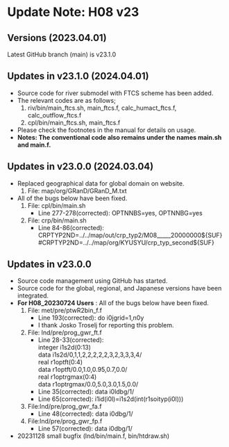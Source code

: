 # Update Note: H08 v23

## Versions (2023.04.01)
Latest GitHub branch (main) is v23.1.0

## Updates in v23.1.0 (2024.04.01)
- Source code for river submodel with FTCS scheme has been added.
- The relevant codes are as follows;
     1. riv/bin/main_ftcs.sh, main_ftcs.f, calc_humact_ftcs.f, calc_outflow_ftcs.f
     2. cpl/bin/main_ftcs.sh, main_ftcs.f
- Please check the footnotes in the manual for details on usage.
- **Notes: The conventional code also remains under the names main.sh and main.f.**

## Updates in v23.0.0 (2024.03.04)
- Replaced geographical data for global domain on website.
     1. File: map/org/GRanD/GRanD_M.txt
- All of the bugs below have been fixed.
     1. File: cpl/bin/main.sh
          - Line 277-278(corrected): OPTNNBS=yes, OPTNNBG=yes
     2. File: crp/bin/main.sh
          - Line 84-86(corrected): CRPTYP2ND=../../map/out/crp_typ2/M08_____20000000${SUF}
                                   #CRPTYP2ND=../../map/org/KYUSYU/crp_typ_second${SUF}
            
## Updates in v23.0.0
- Source code management using GitHub has started.
- Source code for the global, regional, and Japanese versions have been integrated.
- **For H08_20230724 Users** : All of the bugs below have been fixed.
     1. File: met/pre/ptwR2bin_f.f
          - Line 193(corrected): do i0jgrid=1,n0y
          - I thank Josko Troselj for reporting this problem.
     3. File: lnd/pre/prog_gwr_ft.f
          - Line 28-33(corrected):
            <br> integer i1s2d(0:13) 
            <br> data i1s2d/0,1,1,2,2,2,2,2,3,2,3,3,3,4/ 
            <br> real r1optft(0:4) 
            <br> data r1optft/0.0,1.0,0.95,0.7,0.0/ 
            <br> real r1optrgmax(0:4) 
            <br> data r1optrgmax/0.0,5.0,3.0,1.5,0.0/
          - Line 35(corrected): data i0ldbg/1/ 
          - Line 65(corrected):  i1id(i0l)=i1s2d(int(r1soityp(i0l)))
     4. File:lnd/pre/prog_gwr_fa.f
          - Line 48(corrected): data i0dbg/1/
     5. File:lnd/pre/prog_gwr_fp.f
          - Line 57(corrected): data i0dbg/1/
- 20231128 small bugfix (lnd/bin/main.f, bin/htdraw.sh)
